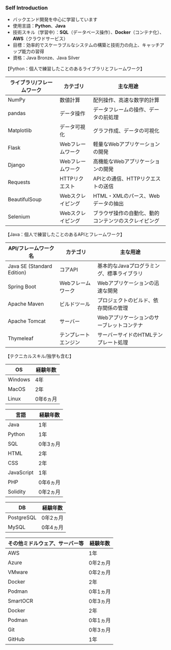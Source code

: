 　
### Self Introduction 

- バックエンド開発を中心に学習しています
- 使用言語：**Python**、**Java**
- 技術スキル（学習中）：**SQL**（データベース操作）、**Docker**（コンテナ化）、**AWS**（クラウドサービス）
- 目標：効率的でスケーラブルなシステムの構築と技術力の向上、キャッチアップ能力の習得
- 資格：Java Bronze、Java Silver
  
【Python：個人で練習したことのあるライブラリとフレームワーク】

| ライブラリ/フレームワーク | カテゴリ            | 主な用途                                      |
|---------------------------|---------------------|-----------------------------------------------|
| NumPy                      | 数値計算            | 配列操作、高速な数学的計算                    |
| pandas                     | データ操作          | データフレームの操作、データの前処理          |
| Matplotlib                 | データ可視化        | グラフ作成、データの可視化                    |
| Flask                      | Webフレームワーク    | 軽量なWebアプリケーションの開発               |
| Django                     | Webフレームワーク    | 高機能なWebアプリケーションの開発             |
| Requests                   | HTTPリクエスト      | APIとの通信、HTTPリクエストの送信             |
| BeautifulSoup              | Webスクレイピング    | HTML・XMLのパース、Webデータの抽出            |
| Selenium                   | Webスクレイピング    | ブラウザ操作の自動化、動的コンテンツのスクレイピング|  
  
【Java：個人で練習したことのあるAPIとフレームワーク】

| API/フレームワーク名       | カテゴリ             | 主な用途                                          |
|----------------------------|----------------------|---------------------------------------------------|
| Java SE (Standard Edition)  | コアAPI              | 基本的なJavaプログラミング、標準ライブラリ        |
| Spring Boot                  | Webフレームワーク     | Webアプリケーションの迅速な開発                  |
| Apache Maven                 | ビルドツール          | プロジェクトのビルド、依存関係の管理             |
| Apache Tomcat                | サーバー             | Webアプリケーションのサーブレットコンテナ       |
| Thymeleaf                    | テンプレートエンジン  | サーバーサイドのHTMLテンプレート処理            |

【テクニカルスキル/独学も含む】

| OS     | 経験年数       |
|----------------------------|----------------------|
| Windows | 4年 |
| MacOS | 2年 |
| Linux | 0年6ヵ月 |

| 言語     | 経験年数       |
|----------------------------|----------------------|
| Java | 1年 |
| Python | 1年 |
| SQL | 0年3ヵ月  |
| HTML | 2年 |
| CSS | 2年 |
| JavaScript | 1年 |
| PHP | 0年6ヵ月 |
| Solidity | 0年2ヵ月 |

| DB     | 経験年数       |
|----------------------------|----------------------|
| PostgreSQL | 0年2ヵ月 |
| MySQL | 0年4ヵ月 |

| その他ミドルウェア、サーバー等 | 経験年数       |
|----------------------------|----------------------|
| AWS | 1年  |
| Azure | 0年2ヵ月 |
| VMware | 0年2ヵ月 |
| Docker | 2年 |
| Podman | 0年1ヵ月 |
| SmartOCR | 0年3ヵ月 |
| Docker | 2年 |
| Podman | 0年1ヵ月 |
| Git | 0年3ヵ月 |
| GitHub | 1年 |


